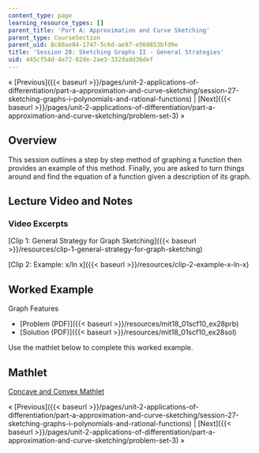 ```yaml
---
content_type: page
learning_resource_types: []
parent_title: 'Part A: Approximation and Curve Sketching'
parent_type: CourseSection
parent_uid: 8c88ae04-1747-5c6d-ae97-e569853bfd9e
title: 'Session 28: Sketching Graphs II - General Strategies'
uid: 445cf54d-4e72-02de-2ae3-332dadd36def
---
```


« [Previous]({{< baseurl >}}/pages/unit-2-applications-of-differentiation/part-a-approximation-and-curve-sketching/session-27-sketching-graphs-i-polynomials-and-rational-functions) | [Next]({{< baseurl >}}/pages/unit-2-applications-of-differentiation/part-a-approximation-and-curve-sketching/problem-set-3) »

Overview
--------

This session outlines a step by step method of graphing a function then provides an example of this method. Finally, you are asked to turn things around and find the equation of a function given a description of its graph.

Lecture Video and Notes
-----------------------

### Video Excerpts

[Clip 1: General Strategy for Graph Sketching]({{< baseurl >}}/resources/clip-1-general-strategy-for-graph-sketching)

[Clip 2: Example: x/ln x]({{< baseurl >}}/resources/clip-2-example-x-ln-x)

Worked Example
--------------

Graph Features

*   [Problem (PDF)]({{< baseurl >}}/resources/mit18_01scf10_ex28prb)
*   [Solution (PDF)]({{< baseurl >}}/resources/mit18_01scf10_ex28sol) 

Use the mathlet below to complete this worked example.

Mathlet
-------

[Concave and Convex Mathlet](/ans7870/18/18.01SC/f10/mathlets/graphFeatures.html "Open in a new window.")

« [Previous]({{< baseurl >}}/pages/unit-2-applications-of-differentiation/part-a-approximation-and-curve-sketching/session-27-sketching-graphs-i-polynomials-and-rational-functions) | [Next]({{< baseurl >}}/pages/unit-2-applications-of-differentiation/part-a-approximation-and-curve-sketching/problem-set-3) »